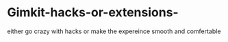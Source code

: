 # Gimkit-hacks-or-extensions-
either go crazy with hacks or make the expereince smooth and comfertable
